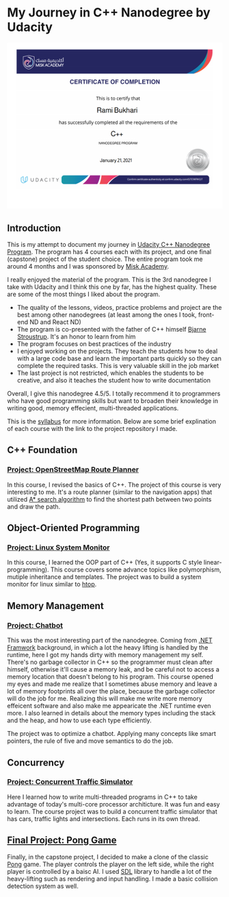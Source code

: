 # My Journey in C++ Nanodegree by Udacity

<img src="nd.png"/>

## Introduction

This is my attempt to document my journey in [Udacity C++ Nanodegree Program](https://www.udacity.com/course/c-plus-plus-nanodegree--nd213). The program has 4 courses each with its project, and one final (capstone) project of the student choice. The entire program took me around 4 months and I was sponsored by [Misk Academy](https://www.miskacademy.edu.sa/).

I really enjoyed the material of the program. This is the 3rd nanodegree I take with Udacity and I think this one by far, has the highest quality. These are some of the most things I liked about the program.

- The quality of the lessons, videos, practice problems and project are the best among other nanodegrees (at least among the ones I took, front-end ND and React ND)
- The program is co-presented with the father of C++ himself [Bjarne Stroustrup](https://en.wikipedia.org/wiki/Bjarne_Stroustrup). It's an honor to learn from him
- The program focuses on best practices of the industry
- I enjoyed working on the projects. They teach the students how to deal with a large code base and learn the important parts quickly so they can complete the required tasks. This is very valuable skill in the job market
- The last project is not restricted, which enables the students to be creative, and also it teaches the student how to write documentation

Overall, I give this nanodegree 4.5/5. I totally recommend it to programmers who have good programming skills but want to broaden their knowledge in writing good, memory effecient, multi-threaded applications.

This is the [syllabus](syllabus.pdf) for more information. Below are some brief explination of each course with the link to the project repository I made.

## C++ Foundation
### [Project: OpenStreetMap Route Planner](https://github.com/RamiB1234/OpenStreetMap-Route-Planner)
In this course, I revised the basics of C++. The project of this course is very interesting to me. It's a route planner (similar to the navigation apps) that utilized [A* search algorithm](https://en.wikipedia.org/wiki/A*_search_algorithm) to find the shortest path between two points and draw the path.

## Object-Oriented Programming
### [Project: Linux System Monitor](https://github.com/RamiB1234/linux-system-monitor)
In this course, I learned the OOP part of C++ (Yes, it supports C style linear-programming). This course covers some advance topics like polymorphism, mutiple inheritance and templates. The project was to build a system monitor for linux similar to [htop](https://en.wikipedia.org/wiki/Htop).

## Memory Management
### [Project: Chatbot](https://github.com/RamiB1234/memory-management-chatbot)
This was the most interesting part of the nanodegree. Coming from [.NET Framwork](https://en.wikipedia.org/wiki/.NET_Framework) background, in which a lot the heavy lifting is handled by the runtime, here I got my hands dirty with memory management my self. There's no garbage collector in C++ so the programmer must clean after himself, otherwise it'll cause a memory leak, and be careful not to access a memory location that doesn't belong to his program. This course opened my eyes and made me realize that I sometimes abuse memory and leave a lot of memory footprints all over the place, because the garbage collector will do the job for me. Realizing this will make me write more memory effeicent software and also make me appearicate the .NET runtime even more. I also learned in details about the memory types including the stack and the heap, and how to use each type efficiently.

The project was to optimize a chatbot. Applying many concepts like smart pointers, the rule of five and move semantics to do the job.

## Concurrency
### [Project: Concurrent Traffic Simulator](https://github.com/RamiB1234/concurrent-traffic-simulator)
Here I learned how to write multi-threaded programs in C++ to take advantage of today's multi-core processor architicture. It was fun and easy to learn. The course project was to build a concurrent traffic simulator that has cars, traffic lights and intersections. Each runs in its own thread.


## [Final Project: Pong Game](https://github.com/RamiB1234/pong-cpp)
Finally, in the capstone project, I decided to make a clone of the classic [Pong](https://en.wikipedia.org/wiki/Pong) game. The player controls the player on the left side, while the right player is controlled by a baisc AI. I used [SDL](https://en.wikipedia.org/wiki/Simple_DirectMedia_Layer) library to handle a lot of the heavy-lifting such as rendering and input handling. I made a basic collision detection system as well.
